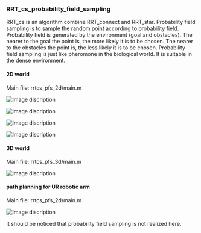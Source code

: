 ### RRT_cs_probability_field_sampling
RRT_cs is an algorithm combine RRT_connect and RRT_star. Probability field sampling is to sample the random point according to probability field. Probability field is generated by the environment (goal and obstacles). The nearer to the goal the point is, the more likely it is to be chosen. The nearer to the obstacles the point is, the less likely it is to be chosen. Probability field sampling is just like pheromone in the biological world. It is suitable in the dense environment.  
#### 2D world
Main file: rrtcs_pfs_2d/main.m

![Image discription](https://github.com/YixiaoWang7/RRT_cs_probability_field_sampling/tree/master/rrtcs_pfs_2d/Magnification_#1_when_iteration=1000.jpg)

![Image discription](https://github.com/YixiaoWang7/RRT_cs_probability_field_sampling/tree/master/rrtcs_pfs_2d/Magnification_#2_when_iteration=1000.jpg)

![Image discription](https://github.com/YixiaoWang7/RRT_cs_probability_field_sampling/tree/master/rrtcs_pfs_2d/Magnification_#1_when_iteration=2000.jpg)

![Image discription](https://github.com/YixiaoWang7/RRT_cs_probability_field_sampling/tree/master/rrtcs_pfs_2d/Magnification_#2_when_iteration=2000.jpg) 

#### 3D world
Main file: rrtcs_pfs_3d/main.m

![Image discription](https://github.com/YixiaoWang7/RRT_cs_probability_field_sampling/tree/master/rrtcs_pfs_3d/Path.jpg) 

#### path planning for UR robotic arm
Main file: rrtcs_pfs_2d/main.m

![Image discription](https://github.com/YixiaoWang7/RRT_cs_probability_field_sampling/tree/master/rrtcs_robotarm/trajectory.jpg) 

It should be noticed that probability field sampling is not realized here.
